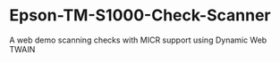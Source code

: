 # Epson-TM-S1000-Check-Scanner
A web demo scanning checks with MICR support using Dynamic Web TWAIN
